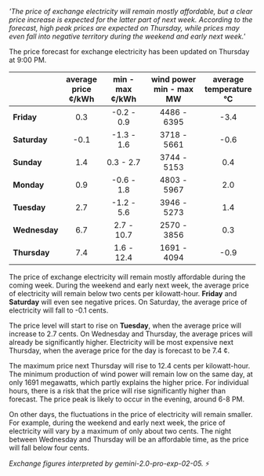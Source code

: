 *'The price of exchange electricity will remain mostly affordable, but a clear price increase is expected for the latter part of next week. According to the forecast, high peak prices are expected on Thursday, while prices may even fall into negative territory during the weekend and early next week.'*

The price forecast for exchange electricity has been updated on Thursday at 9:00 PM.

|    | average<br>price<br>¢/kWh | min - max<br>¢/kWh | wind power<br>min - max<br>MW | average<br>temperature<br>°C |
|:-------------|:----------------:|:----------------:|:-------------:|:-------------:|
| **Friday** | 0.3 | -0.2 - 0.9 | 4486 - 6395 | -3.4 |
| **Saturday** | -0.1 | -1.3 - 1.6 | 3718 - 5661 | -0.6 |
| **Sunday** | 1.4 | 0.3 - 2.7 | 3744 - 5153 | 0.4 |
| **Monday** | 0.9 | -0.6 - 1.8 | 4803 - 5967 | 2.0 |
| **Tuesday** | 2.7 | -1.2 - 5.6 | 3946 - 5273 | 1.4 |
| **Wednesday** | 6.7 | 2.7 - 10.7 | 2570 - 3856 | 0.3 |
| **Thursday** | 7.4 | 1.6 - 12.4 | 1691 - 4094 | -0.9 |

The price of exchange electricity will remain mostly affordable during the coming week. During the weekend and early next week, the average price of electricity will remain below two cents per kilowatt-hour. **Friday** and **Saturday** will even see negative prices. On Saturday, the average price of electricity will fall to -0.1 cents.

The price level will start to rise on **Tuesday**, when the average price will increase to 2.7 cents. On Wednesday and Thursday, the average prices will already be significantly higher. Electricity will be most expensive next Thursday, when the average price for the day is forecast to be 7.4 ¢.

The maximum price next Thursday will rise to 12.4 cents per kilowatt-hour. The minimum production of wind power will remain low on the same day, at only 1691 megawatts, which partly explains the higher price. For individual hours, there is a risk that the price will rise significantly higher than forecast. The price peak is likely to occur in the evening, around 6-8 PM.

On other days, the fluctuations in the price of electricity will remain smaller. For example, during the weekend and early next week, the price of electricity will vary by a maximum of only about two cents. The night between Wednesday and Thursday will be an affordable time, as the price will fall below four cents.

*Exchange figures interpreted by gemini-2.0-pro-exp-02-05.* ⚡️

